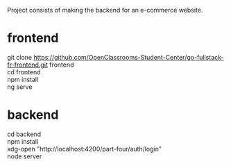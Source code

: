 Project consists of making the backend for an e-commerce website.  

# frontend

git clone https://github.com/OpenClassrooms-Student-Center/go-fullstack-fr-frontend.git frontend  
cd frontend  
npm install  
ng serve  

# backend

cd backend  
npm install   
xdg-open "http://localhost:4200/part-four/auth/login"  
node server
